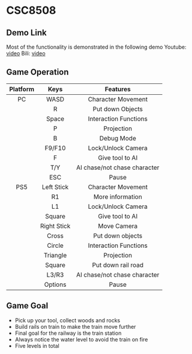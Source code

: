 # CSC8508 
## Demo Link

Most of the functionality is demonstrated in the following demo Youtube: [video](https://youtu.be/cUqIk4fCExI) Bili: [video](https://www.bilibili.com/video/BV1pM4m1X7ut/)

## Game Operation

|  Platform   | Keys  | Features|
|  :----:  | :----:  |:----:  |
| PC  | WASD | Character Movement|
|   | R| Put down Objects|
|   |Space| Interaction Functions|
|   |P| Projection|
|   |B| Debug Mode|
|   |F9/F10| Lock/Unlock Camera|
|   |F| Give tool to AI|
|   |T/Y| AI chase/not chase character|
|   |ESC| Pause|
| PS5  | Left Stick| Character Movement|
|   |R1| More information|
|   |L1| Lock/Unlock Camera|
|   |Square| Give tool to AI|
|   |Right Stick| Move Camera|
|   |Cross| Put down objects|
|   |Circle| Interaction Functions|
|   |Triangle| Projection|
|   |Square| Put down rail road|
|   |L3/R3| AI chase/not chase character|
|   |Options| Pause|

## Game Goal

* Pick up your tool, collect woods and rocks
* Build rails on train to make the train move further
* Final goal for the railway is the train station
* Always notice the water level to avoid the train on fire
* Five levels in total
